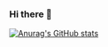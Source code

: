 ### Hi there 👋

[![Anurag's GitHub stats](https://github-readme-stats.vercel.app/api?username=lintstar&count_private=true&show_icons=true&hide_border=true&theme=dracula)](https://github.com/anuraghazra/github-readme-stats)

<!--
**lintstar/lintstar** is a ✨ _special_ ✨ repository because its `README.md` (this file) appears on your GitHub profile.

Here are some ideas to get you started:

- 🔭 I’m currently working on ...
- 🌱 I’m currently learning ...
- 👯 I’m looking to collaborate on ...
- 🤔 I’m looking for help with ...
- 💬 Ask me about ...
- 📫 How to reach me: ...
- 😄 Pronouns: ...
- ⚡ Fun fact: ...
-->
